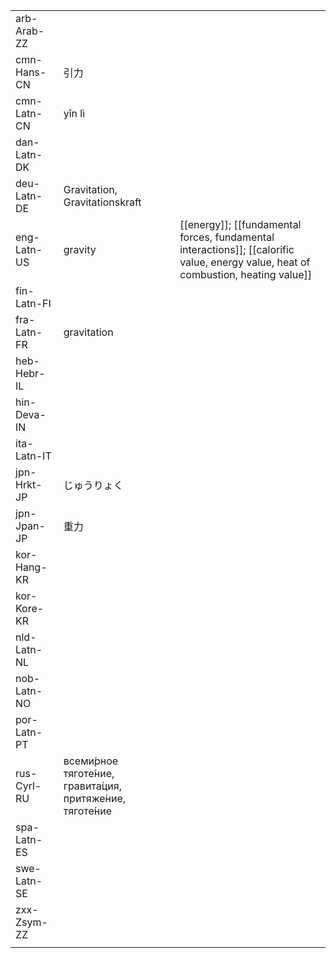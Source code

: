 | | | |
|-|-|-|
| arb-Arab-ZZ |  |  |
| cmn-Hans-CN | 引力 |  |
| cmn-Latn-CN | yǐn lì |  |
| dan-Latn-DK |  |  |
| deu-Latn-DE | Gravitation, Gravitationskraft |  |
| eng-Latn-US | gravity | [[energy]]; [[fundamental forces, fundamental interactions]]; [[calorific value, energy value, heat of combustion, heating value]] |
| fin-Latn-FI |  |  |
| fra-Latn-FR | gravitation |  |
| heb-Hebr-IL |  |  |
| hin-Deva-IN |  |  |
| ita-Latn-IT |  |  |
| jpn-Hrkt-JP | じゅうりょく |  |
| jpn-Jpan-JP | 重力 |  |
| kor-Hang-KR |  |  |
| kor-Kore-KR |  |  |
| nld-Latn-NL |  |  |
| nob-Latn-NO |  |  |
| por-Latn-PT |  |  |
| rus-Cyrl-RU | всеми́рное тяготе́ние, гравита́ция, притяже́ние, тяготе́ние |  |
| spa-Latn-ES |  |  |
| swe-Latn-SE |  |  |
| zxx-Zsym-ZZ |  |  |
|  |  |  |
